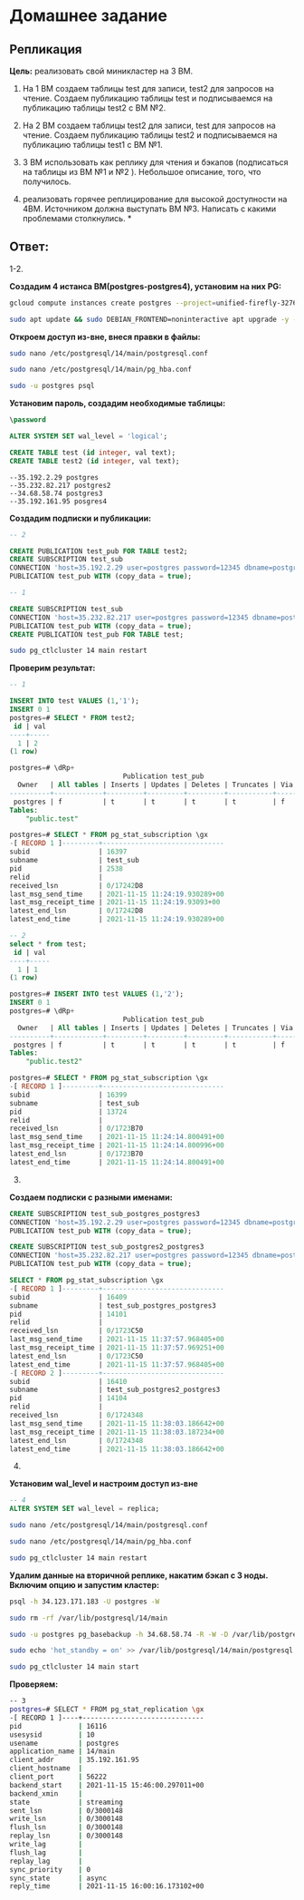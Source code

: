 # Домашнее задание
## Репликация

**Цель:**
реализовать свой миникластер на 3 ВМ.

1. На 1 ВМ создаем таблицы test для записи, test2 для запросов на чтение. Создаем публикацию таблицы test и подписываемся на публикацию таблицы test2 с ВМ №2. 
2. На 2 ВМ создаем таблицы test2 для записи, test для запросов на чтение. Создаем публикацию таблицы test2 и подписываемся на публикацию таблицы test1 с ВМ №1. 
3. 3 ВМ использовать как реплику для чтения и бэкапов (подписаться на таблицы из ВМ №1 и №2 ). Небольшое описание, того, что получилось.

4. реализовать горячее реплицирование для высокой доступности на 4ВМ. Источником должна выступать ВМ №3. Написать с какими проблемами столкнулись. *

## Ответ:

1-2. 

**Создадим 4 истанса ВМ(postgres-postgres4), установим на них PG:**

```bash
gcloud compute instances create postgres --project=unified-firefly-327616 --zone=us-central1-c --machine-type=e2-medium --network-interface=network-tier=PREMIUM,subnet=default --maintenance-policy=MIGRATE --service-account=486739247397-compute@developer.gserviceaccount.com --scopes=https://www.googleapis.com/auth/devstorage.read_only,https://www.googleapis.com/auth/logging.write,https://www.googleapis.com/auth/monitoring.write,https://www.googleapis.com/auth/servicecontrol,https://www.googleapis.com/auth/service.management.readonly,https://www.googleapis.com/auth/trace.append --create-disk=auto-delete=yes,boot=yes,device-name=postgres2,image=projects/ubuntu-os-cloud/global/images/ubuntu-2110-impish-v20211014,mode=rw,size=10,type=projects/unified-firefly-327616/zones/us-central1-c/diskTypes/pd-ssd --no-shielded-secure-boot --shielded-vtpm --shielded-integrity-monitoring --reservation-affinity=any

sudo apt update && sudo DEBIAN_FRONTEND=noninteractive apt upgrade -y -q && sudo sh -c 'echo "deb http://apt.postgresql.org/pub/repos/apt $(lsb_release -cs)-pgdg main" > /etc/apt/sources.list.d/pgdg.list' && wget --quiet -O - https://www.postgresql.org/media/keys/ACCC4CF8.asc | sudo apt-key add - && sudo apt-get update && sudo DEBIAN_FRONTEND=noninteractive apt -y install postgresql-14
```

**Откроем доступ из-вне, внеся правки в файлы:**

```bash
sudo nano /etc/postgresql/14/main/postgresql.conf

sudo nano /etc/postgresql/14/main/pg_hba.conf

sudo -u postgres psql
```

**Установим пароль, создадим необходимые таблицы:**

```sql
\password

ALTER SYSTEM SET wal_level = 'logical';

CREATE TABLE test (id integer, val text);
CREATE TABLE test2 (id integer, val text);
```

```text
--35.192.2.29 postgres
--35.232.82.217 postgres2
--34.68.58.74 postgres3
--35.192.161.95 posgres4
```

**Создадим подписки и публикации:**

```sql
-- 2

CREATE PUBLICATION test_pub FOR TABLE test2;
CREATE SUBSCRIPTION test_sub 
CONNECTION 'host=35.192.2.29 user=postgres password=12345 dbname=postgres' 
PUBLICATION test_pub WITH (copy_data = true);

-- 1

CREATE SUBSCRIPTION test_sub 
CONNECTION 'host=35.232.82.217 user=postgres password=12345 dbname=postgres' 
PUBLICATION test_pub WITH (copy_data = true);
CREATE PUBLICATION test_pub FOR TABLE test;
```

```bash
sudo pg_ctlcluster 14 main restart
```

**Проверим результат:**

```sql
-- 1

INSERT INTO test VALUES (1,'1');
INSERT 0 1
postgres=# SELECT * FROM test2;
 id | val 
----+-----
  1 | 2
(1 row)

postgres=# \dRp+
                            Publication test_pub
  Owner   | All tables | Inserts | Updates | Deletes | Truncates | Via root 
----------+------------+---------+---------+---------+-----------+----------
 postgres | f          | t       | t       | t       | t         | f
Tables:
    "public.test"

postgres=# SELECT * FROM pg_stat_subscription \gx
-[ RECORD 1 ]---------+------------------------------
subid                 | 16397
subname               | test_sub
pid                   | 2538
relid                 | 
received_lsn          | 0/17242D8
last_msg_send_time    | 2021-11-15 11:24:19.930289+00
last_msg_receipt_time | 2021-11-15 11:24:19.93093+00
latest_end_lsn        | 0/17242D8
latest_end_time       | 2021-11-15 11:24:19.930289+00

-- 2
select * from test;
 id | val 
----+-----
  1 | 1
(1 row)

postgres=# INSERT INTO test VALUES (1,'2');
INSERT 0 1
postgres=# \dRp+
                            Publication test_pub
  Owner   | All tables | Inserts | Updates | Deletes | Truncates | Via root 
----------+------------+---------+---------+---------+-----------+----------
 postgres | f          | t       | t       | t       | t         | f
Tables:
    "public.test2"

postgres=# SELECT * FROM pg_stat_subscription \gx
-[ RECORD 1 ]---------+------------------------------
subid                 | 16399
subname               | test_sub
pid                   | 13724
relid                 | 
received_lsn          | 0/1723B70
last_msg_send_time    | 2021-11-15 11:24:14.800491+00
last_msg_receipt_time | 2021-11-15 11:24:14.800996+00
latest_end_lsn        | 0/1723B70
latest_end_time       | 2021-11-15 11:24:14.800491+00
```

3. 

**Создаем подписки с разными именами:**

```sql
CREATE SUBSCRIPTION test_sub_postgres_postgres3 
CONNECTION 'host=35.192.2.29 user=postgres password=12345 dbname=postgres' 
PUBLICATION test_pub WITH (copy_data = true);

CREATE SUBSCRIPTION test_sub_postgres2_postgres3  
CONNECTION 'host=35.232.82.217 user=postgres password=12345 dbname=postgres' 
PUBLICATION test_pub WITH (copy_data = true);

SELECT * FROM pg_stat_subscription \gx
-[ RECORD 1 ]---------+------------------------------
subid                 | 16409
subname               | test_sub_postgres_postgres3
pid                   | 14101
relid                 | 
received_lsn          | 0/1723C50
last_msg_send_time    | 2021-11-15 11:37:57.968405+00
last_msg_receipt_time | 2021-11-15 11:37:57.969251+00
latest_end_lsn        | 0/1723C50
latest_end_time       | 2021-11-15 11:37:57.968405+00
-[ RECORD 2 ]---------+------------------------------
subid                 | 16410
subname               | test_sub_postgres2_postgres3
pid                   | 14104
relid                 | 
received_lsn          | 0/1724348
last_msg_send_time    | 2021-11-15 11:38:03.186642+00
last_msg_receipt_time | 2021-11-15 11:38:03.187234+00
latest_end_lsn        | 0/1724348
latest_end_time       | 2021-11-15 11:38:03.186642+00
```


4. 

**Установим wal_level и настроим доступ из-вне**

```sql
-- 4
ALTER SYSTEM SET wal_level = replica;
```

```bash
sudo nano /etc/postgresql/14/main/postgresql.conf

sudo nano /etc/postgresql/14/main/pg_hba.conf

sudo pg_ctlcluster 14 main restart
```

**Удалим данные на вторичной реплике, накатим бэкап с 3 ноды. Включим опцию и запустим кластер:**

```bash
psql -h 34.123.171.183 -U postgres -W

sudo rm -rf /var/lib/postgresql/14/main

sudo -u postgres pg_basebackup -h 34.68.58.74 -R -W -D /var/lib/postgresql/14/main

sudo echo 'hot_standby = on' >> /var/lib/postgresql/14/main/postgresql.auto.conf

sudo pg_ctlcluster 14 main start
```

**Проверяем:**

```bash
-- 3
postgres=# SELECT * FROM pg_stat_replication \gx
-[ RECORD 1 ]----+------------------------------
pid              | 16116
usesysid         | 10
usename          | postgres
application_name | 14/main
client_addr      | 35.192.161.95
client_hostname  | 
client_port      | 56222
backend_start    | 2021-11-15 15:46:00.297011+00
backend_xmin     | 
state            | streaming
sent_lsn         | 0/3000148
write_lsn        | 0/3000148
flush_lsn        | 0/3000148
replay_lsn       | 0/3000148
write_lag        | 
flush_lag        | 
replay_lag       | 
sync_priority    | 0
sync_state       | async
reply_time       | 2021-11-15 16:00:16.173102+00
```

